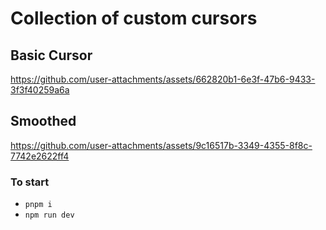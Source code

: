# Collection of custom cursors

## Basic Cursor

https://github.com/user-attachments/assets/662820b1-6e3f-47b6-9433-3f3f40259a6a

## Smoothed

https://github.com/user-attachments/assets/9c16517b-3349-4355-8f8c-7742e2622ff4




### To start
- `pnpm i`
- `npm run dev`
